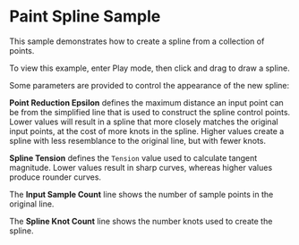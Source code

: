 # Paint Spline Sample

This sample demonstrates how to create a spline from a collection of points.

To view this example, enter Play mode, then click and drag to draw a spline.

Some parameters are provided to control the appearance of the new spline:

**Point Reduction Epsilon** defines the maximum distance an input point can be from the simplified line that is used to construct the spline control points. Lower values will result in a spline that more closely matches the original input points, at the cost of more knots in the spline. Higher values create a spline with less resemblance to the original line, but with fewer knots.

**Spline Tension** defines the `Tension` value used to calculate tangent magnitude. Lower values result in sharp curves, whereas higher values produce rounder curves.

The **Input Sample Count** line shows the number of sample points in the original line.

The **Spline Knot Count** line shows the number knots used to create the spline.